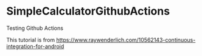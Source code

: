 # SimpleCalculatorGithubActions
Testing Github Actions

This tutorial is from https://www.raywenderlich.com/10562143-continuous-integration-for-android